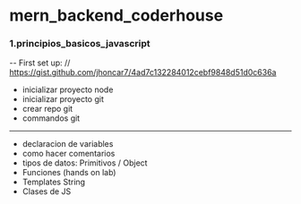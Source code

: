 # mern_backend_coderhouse
### 1.principios_basicos_javascript
-- First set up:
// https://gist.github.com/jhoncar7/4ad7c132284012cebf9848d51d0c636a

- inicializar proyecto node
- inicializar proyecto git
- crear repo git
- commandos git
----
- declaracion de variables
- como hacer comentarios
- tipos de datos: Primitivos / Object
- Funciones (hands on lab)
- Templates String
- Clases de JS
